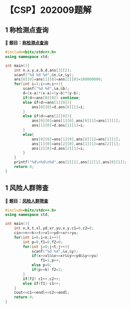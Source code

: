 # 【CSP】202009题解


## 1 称检测点查询

🔗 **题目：[称检测点查询](http://118.190.20.162/view.page?gpid=T113)**

```c++
#include<bits/stdc++.h>
using namespace std;

int main(){	 
	int n,x,y,a,b,d,ans[3][2];
	scanf("%d %d %d",&n,&x,&y);
	ans[0][0]=ans[1][0]=ans[2][0]=100000000;
	for(int i=1;i<=n;i++){
		scanf("%d %d",&a,&b);
		d=(x-a)*(x-a)+(y-b)*(y-b);
		if(d>=ans[0][0]) continue;
		else if(d>=ans[1][0]){
			ans[0][0]=d,ans[0][1]=i;
		}
		else if(d>=ans[2][0]){
			ans[0][0]=ans[1][0],ans[0][1]=ans[1][1];
			ans[1][0]=d,ans[1][1]=i;
		}
		else{
			ans[0][0]=ans[1][0],ans[0][1]=ans[1][1];
			ans[1][0]=ans[2][0],ans[1][1]=ans[2][1];
			ans[2][0]=d,ans[2][1]=i;
		}
	}
	printf("%d\n%d\n%d",ans[2][1],ans[1][1],ans[0][1]);
	return 0;
}
```

## 1 风险人群筛查

🔗 **题目：[风险人群筛查](http://118.190.20.162/view.page?gpid=T112)**

```c++
#include<bits/stdc++.h>
using namespace std;

int main(){
	int n,k,t,xl,yd,xr,yu,x,y,c1=0,c2=0;
	cin>>n>>k>>t>>xl>>yd>>xr>>yu;
	for(int i=0;i<n;i++){
		int p=0,f1=0,f2=0;
		for(int j=0;j<t;j++){
			scanf("%d %d",&x,&y);
			if(x>=xl&&x<=xr&&y>=yd&&y<=yu)
				f1=1,p++;
			else p=0;
			if(p>=k) f2=1;
		}
		if(f2) c1++,c2++;
		else if(f1) c1++;
	}
	cout<<c1<<endl<<c2<<endl;
	return 0;
}
```


